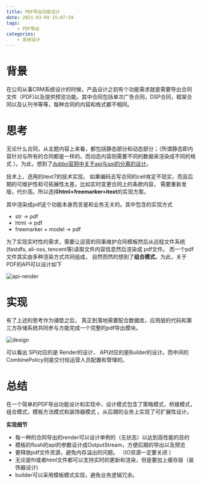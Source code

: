 ```yaml
---
title: PDF导出功能设计
date: 2021-03-09 15:07:59
tags:
	- PDF导出
categories:
	- 系统设计 
---
```


# 背景
在公司从事CRM系统设计的时候，产品设计之初有个功能需求就是需要导出合同文件（PDF)以及提供预览功能。其中合同包括单次广告合同，DSP合同，框架合同以及认刊书等等，每种合同的内容和格式都不相同。

# 思考
无论什么合同，从主题内容上来看，都包括静态部分和动态部分；（所谓静态即内容针对与所有的合同都是一样的，而动态内容则需要不同的数据来渲染成不同的格式 ）。为此，想到了[dubbo官网中关于api与spi的分离的设计](https://dubbo.apache.org/zh/docs/v2.7/dev/principals/general-knowledge/)。

技术上，选用的itext7的技术实现。 如果编码去写合同的cell肯定不现实，而且后期的可维护性和可拓展性太差。比如实时变更合同上的条款内容， 需要重新发版，代价高。所以选择**html+freemarker+itext**的实现方案。

<!--more-->

其中渲染成pdf这个功能本身而言是和业务无关的。其中包含的实现方式

* str -> pdf
* html -> pdf
* freemarker + model -> pdf

为了实现实时性的需求，需要让运营的同事维护合同模板然后从远程文件系统(fastdfs, ali-oss, tencent等)读取文件内容信息然后渲染成 pdf文件。
而一个pdf文件其实由多种渲染方式共同组成， 自然而然的想到了**组合模式**。为此，关于 PDF的API可以设计如下 

![api-render](api-render.png)

# 实现

有了上述的思考作为铺垫之后， 真正到落地需要配合数据库，应用层的代码和第三方存储系统共同参与方能完成一个完整的pdf导出模块。

![design](design.png)

可以看出 SPI对应的是 Render的设计， API对应的是Builder的设计。而中间的CombinePolicy则是交付给运营人员配置和管理的。

# 总结

在一个简单的PDF导出功能设计和实现中，设计模式包含了策略模式，桥接模式，组合模式，模板方法模式和装饰器模式 。从后期的业务上实现了可扩展性设计。 


**实现细节**

- 每一种的合同导出的render可以设计单例的（无状态）以达到高性能的目的
- 模板的flush的api的参数设计成OutputStream，方便后期的导出以及预览
- 要释放pdf文件资源，避免内存溢出的问题。 （IO资源一定要关闭 ）
- 无论是ftl或者html文件都可以支持实时的更新和渲染，但是要加上缓存层（装饰器设计)
- builder可以采用模板模式实现，避免业务逻辑冗余。





